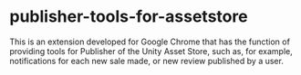 # publisher-tools-for-assetstore
 This is an extension developed for Google Chrome that has the function of providing tools for Publisher of the Unity Asset Store, such as, for example, notifications for each new sale made, or new review published by a user.
